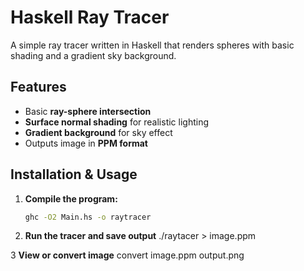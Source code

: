 # Haskell Ray Tracer

A simple ray tracer written in Haskell that renders spheres with basic shading and a gradient sky background.

## Features
- Basic **ray-sphere intersection**
- **Surface normal shading** for realistic lighting
- **Gradient background** for sky effect
- Outputs image in **PPM format**

## Installation & Usage

1. **Compile the program:**
   ```sh
   ghc -O2 Main.hs -o raytracer

2. **Run the tracer and save output**
    ./raytacer > image.ppm

3 **View or convert image**
    convert image.ppm output.png
